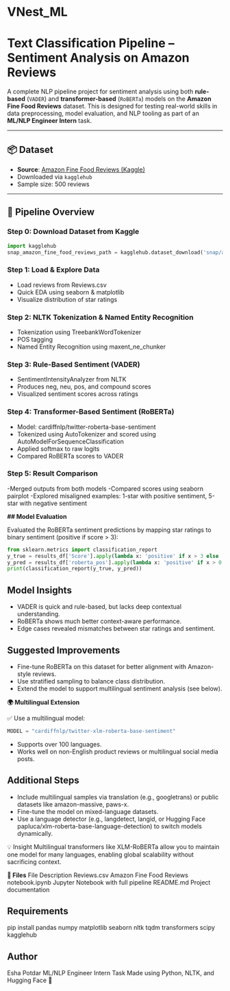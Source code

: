 # VNest_ML
# Text Classification Pipeline – Sentiment Analysis on Amazon Reviews

A complete NLP pipeline project for sentiment analysis using both **rule-based** (`VADER`) and **transformer-based** (`RoBERTa`) models on the **Amazon Fine Food Reviews** dataset. This is designed for testing real-world skills in data preprocessing, model evaluation, and NLP tooling as part of an **ML/NLP Engineer Intern** task.

---

## 📦 Dataset

- **Source**: [Amazon Fine Food Reviews (Kaggle)](https://www.kaggle.com/datasets/snap/amazon-fine-food-reviews)
- Downloaded via `kagglehub`
- Sample size: 500 reviews

---

## 🔁 Pipeline Overview

### Step 0: Download Dataset from Kaggle

```python
import kagglehub
snap_amazon_fine_food_reviews_path = kagglehub.dataset_download('snap/amazon-fine-food-reviews')
```
### Step 1: Load & Explore Data

- Load reviews from Reviews.csv
- Quick EDA using seaborn & matplotlib
- Visualize distribution of star ratings

### Step 2: NLTK Tokenization & Named Entity Recognition

- Tokenization using TreebankWordTokenizer
- POS tagging
- Named Entity Recognition using maxent_ne_chunker
  
### Step 3: Rule-Based Sentiment (VADER)

- SentimentIntensityAnalyzer from NLTK
- Produces neg, neu, pos, and compound scores
- Visualized sentiment scores across ratings
  
### Step 4: Transformer-Based Sentiment (RoBERTa)

- Model: cardiffnlp/twitter-roberta-base-sentiment
- Tokenized using AutoTokenizer and scored using AutoModelForSequenceClassification
- Applied softmax to raw logits
- Compared RoBERTa scores to VADER

### Step 5: Result Comparison

-Merged outputs from both models
-Compared scores using seaborn pairplot
-Explored misaligned examples: 1-star with positive sentiment, 5-star with negative sentiment

**## Model Evaluation**

Evaluated the RoBERTa sentiment predictions by mapping star ratings to binary sentiment (positive if score > 3):
```python
from sklearn.metrics import classification_report
y_true = results_df['Score'].apply(lambda x: 'positive' if x > 3 else 'negative')
y_pred = results_df['roberta_pos'].apply(lambda x: 'positive' if x > 0.5 else 'negative')
print(classification_report(y_true, y_pred))
```
## Model Insights
- VADER is quick and rule-based, but lacks deep contextual understanding.
- RoBERTa shows much better context-aware performance.
- Edge cases revealed mismatches between star ratings and sentiment.

## Suggested Improvements
- Fine-tune RoBERTa on this dataset for better alignment with Amazon-style reviews.
- Use stratified sampling to balance class distribution.
- Extend the model to support multilingual sentiment analysis (see below).

**🌍 Multilingual Extension**

✅ Use a multilingual model:
```python
MODEL = "cardiffnlp/twitter-xlm-roberta-base-sentiment"
```
- Supports over 100 languages.
- Works well on non-English product reviews or multilingual social media posts.

## Additional Steps
- Include multilingual samples via translation (e.g., googletrans) or public datasets like amazon-massive, paws-x.
- Fine-tune the model on mixed-language datasets.
- Use a language detector (e.g., langdetect, langid, or Hugging Face papluca/xlm-roberta-base-language-detection) to switch models dynamically.

💡 Insight
Multilingual transformers like XLM-RoBERTa allow you to maintain one model for many languages, enabling global scalability without sacrificing context.

**📁 Files**
File	Description
Reviews.csv	Amazon Fine Food Reviews
notebook.ipynb	Jupyter Notebook with full pipeline
README.md	Project documentation

## Requirements
pip install pandas numpy matplotlib seaborn nltk tqdm transformers scipy kagglehub

## Author
Esha Potdar
ML/NLP Engineer Intern Task
Made using Python, NLTK, and Hugging Face 🤗
